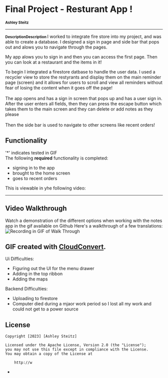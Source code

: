 # Final Project - Resturant App !
<span style="font-size: smaller;"><strong>Ashley Steitz</strong></span>

---
<span style="font-size: smaller;"><strong> DescriptionDescription </strong> </span>
I worked to integrate fire store into my project, and was able to create a database. I designed a sign in page and 
side bar that pops out and alows you to navigate through the pages.

My app alows you to sign in and then you can access the first page. Then you can look at a restaurant and the items in it!



 
To begin I integrated a firestore datbase to handle the user data. I used a recycler view to store the restyrants and display them on the main reminder page (screen)
and it allows for users to scroll and view all reminders without fear of losing the content when it goes off the page!
<br>
<br>
The app opens and has a sign in screen that pops up and has a user sign in. 
<br>
After the user enters all fields, then they can press the escape button which takes them to the main screen and they can delete or add notes as they please
<br>
<br>
Then the side bar is used to navigate to other screens like recent orders! 


## Functionality
'*' indicates tested in GIF  
The following **required** functionality is completed:
<br>
* signing in to the app
* brought to the home screen
* goes to recent orders

This is viewable in yhe following video:

---
## Video Walkthrough
Watch a demonstration of the different options when working with the notes app in the gif available on Github
Here's a walkthrough of a few translations:
<br>
![Recording in GIF of Walk Through](https://github.com/jfritz25/Project8ThisIsTheOne/blob/master/app/src/main/java/com/example/project8/convert.gif)

GIF created with [CloudConvert](https://cloudconvert.com/).
---

Ui Difficulties:
- Figuring out the UI for the menu drawer
- Adding in the top ribbon
- Adding the maps

Backend Difficulties:
- Uploading to firestore
- Computer died during a mjaor work period so I lost all my work and could not get to a power source


## License

    Copyright [2023] [Ashley Steitz]

    Licensed under the Apache License, Version 2.0 (the "License");
    you may not use this file except in compliance with the License.
    You may obtain a copy of the License at

        http://w
- 


